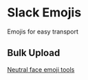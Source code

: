 # Slack Emojis

Emojis for easy transport

## Bulk Upload
[Neutral face emoji tools](https://chrome.google.com/webstore/detail/slack-emoji-tools/anchoacphlfbdomdlomnbbfhcmcdmjej?hl=en)